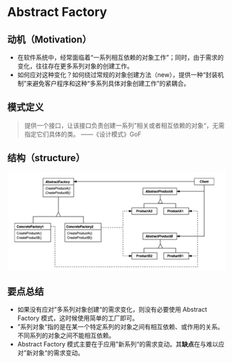 # Abstract Factory

## 动机（Motivation）

- 在软件系统中，经常面临着“一系列相互依赖的对象工作”；同时，由于需求的变化，往往存在更多系列对象的创建工作。
- 如何应对这种变化？如何绕过常规的对象创建方法（new），提供一种“封装机制”来避免客户程序和这种“多系列具体对象创建工作”的紧耦合。

## 模式定义

> 提供一个接口，让该接口负责创建一系列”相关或者相互依赖的对象“，无需指定它们具体的类。 ——《设计模式》GoF

## 结构（structure）

![](picture-abstract-factory.png)

## 要点总结

- 如果没有应对”多系列对象创建“的需求变化，则没有必要使用 Abstract Factory 模式，这时候使用简单的工厂即可。
- ”系列对象“指的是在某一个特定系列的对象之间有相互依赖、或作用的关系。不同系列的对象之间不能相互依赖。
- Abstract Factory 模式主要在于应用”新系列“的需求变动。其**缺点**在与难以应对”新对象“的需求变动。
